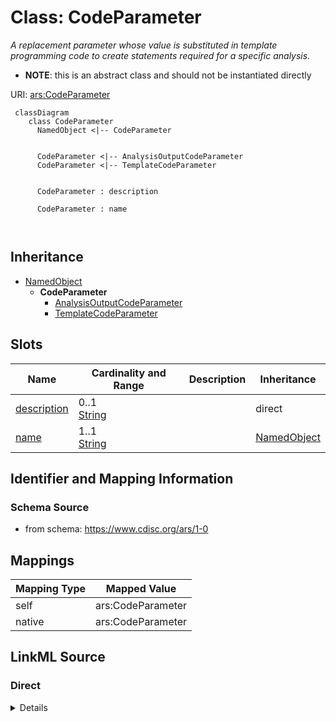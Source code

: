 # Class: CodeParameter


_A replacement parameter whose value is substituted in template programming code to create statements required for a specific analysis._




* __NOTE__: this is an abstract class and should not be instantiated directly


URI: [ars:CodeParameter](https://www.cdisc.org/ars/1-0/CodeParameter)



```mermaid
 classDiagram
    class CodeParameter
      NamedObject <|-- CodeParameter
      

      CodeParameter <|-- AnalysisOutputCodeParameter
      CodeParameter <|-- TemplateCodeParameter
      
      
      CodeParameter : description
        
      CodeParameter : name
        
      
```





## Inheritance
* [NamedObject](NamedObject.md)
    * **CodeParameter**
        * [AnalysisOutputCodeParameter](AnalysisOutputCodeParameter.md)
        * [TemplateCodeParameter](TemplateCodeParameter.md)



## Slots

| Name | Cardinality and Range | Description | Inheritance |
| ---  | --- | --- | --- |
| [description](description.md) | 0..1 <br/> [String](String.md) |  | direct |
| [name](name.md) | 1..1 <br/> [String](String.md) |  | [NamedObject](NamedObject.md) |









## Identifier and Mapping Information







### Schema Source


* from schema: https://www.cdisc.org/ars/1-0





## Mappings

| Mapping Type | Mapped Value |
| ---  | ---  |
| self | ars:CodeParameter |
| native | ars:CodeParameter |





## LinkML Source

<!-- TODO: investigate https://stackoverflow.com/questions/37606292/how-to-create-tabbed-code-blocks-in-mkdocs-or-sphinx -->

### Direct

<details>
```yaml
name: CodeParameter
description: A replacement parameter whose value is substituted in template programming
  code to create statements required for a specific analysis.
from_schema: https://www.cdisc.org/ars/1-0
rank: 1000
is_a: NamedObject
abstract: true
slots:
- description

```
</details>

### Induced

<details>
```yaml
name: CodeParameter
description: A replacement parameter whose value is substituted in template programming
  code to create statements required for a specific analysis.
from_schema: https://www.cdisc.org/ars/1-0
rank: 1000
is_a: NamedObject
abstract: true
attributes:
  description:
    name: description
    from_schema: https://www.cdisc.org/ars/1-0
    rank: 1000
    alias: description
    owner: CodeParameter
    domain_of:
    - Analysis
    - AnalysisMethod
    - ReferencedOperationRelationship
    - CodeParameter
    - SponsorTerm
    range: string
  name:
    name: name
    from_schema: https://www.cdisc.org/ars/1-0
    rank: 1000
    alias: name
    owner: CodeParameter
    domain_of:
    - NamedObject
    range: string
    required: true

```
</details>